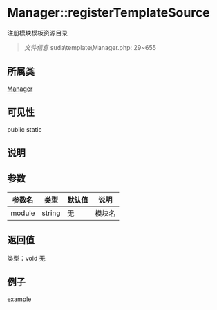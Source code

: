 # Manager::registerTemplateSource
注册模块模板资源目录
> *文件信息* suda\template\Manager.php: 29~655
## 所属类 

[Manager](../Manager.md)

## 可见性

  public  static
## 说明



## 参数

| 参数名 | 类型 | 默认值 | 说明 |
|--------|-----|-------|-------|
| module |  string | 无 |  模块名 |

## 返回值
类型：void
无

## 例子

example